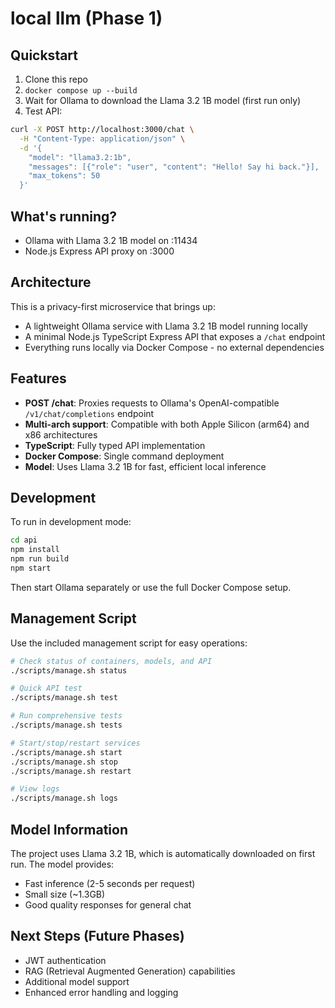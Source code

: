 # local llm (Phase 1)

## Quickstart

1. Clone this repo
2. `docker compose up --build`
3. Wait for Ollama to download the Llama 3.2 1B model (first run only)
4. Test API:

```bash
curl -X POST http://localhost:3000/chat \
  -H "Content-Type: application/json" \
  -d '{
    "model": "llama3.2:1b",
    "messages": [{"role": "user", "content": "Hello! Say hi back."}],
    "max_tokens": 50
  }'
```

## What's running?

- Ollama with Llama 3.2 1B model on :11434
- Node.js Express API proxy on :3000

## Architecture

This is a privacy-first microservice that brings up:

- A lightweight Ollama service with Llama 3.2 1B model running locally
- A minimal Node.js TypeScript Express API that exposes a `/chat` endpoint
- Everything runs locally via Docker Compose - no external dependencies

## Features

- **POST /chat**: Proxies requests to Ollama's OpenAI-compatible `/v1/chat/completions` endpoint
- **Multi-arch support**: Compatible with both Apple Silicon (arm64) and x86 architectures
- **TypeScript**: Fully typed API implementation
- **Docker Compose**: Single command deployment
- **Model**: Uses Llama 3.2 1B for fast, efficient local inference

## Development

To run in development mode:

```bash
cd api
npm install
npm run build
npm start
```

Then start Ollama separately or use the full Docker Compose setup.

## Management Script

Use the included management script for easy operations:

```bash
# Check status of containers, models, and API
./scripts/manage.sh status

# Quick API test
./scripts/manage.sh test

# Run comprehensive tests
./scripts/manage.sh tests

# Start/stop/restart services
./scripts/manage.sh start
./scripts/manage.sh stop
./scripts/manage.sh restart

# View logs
./scripts/manage.sh logs
```

## Model Information

The project uses Llama 3.2 1B, which is automatically downloaded on first run. The model provides:

- Fast inference (2-5 seconds per request)
- Small size (~1.3GB)
- Good quality responses for general chat

## Next Steps (Future Phases)

- JWT authentication
- RAG (Retrieval Augmented Generation) capabilities
- Additional model support
- Enhanced error handling and logging
